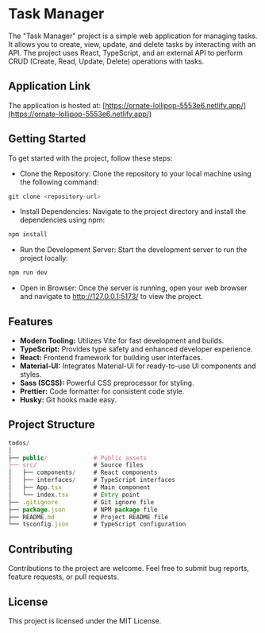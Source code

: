 # Task Manager

The "Task Manager" project is a simple web application for managing tasks. It allows you to create, view, update, and delete tasks by interacting with an API. The project uses React, TypeScript, and an external API to perform CRUD (Create, Read, Update, Delete) operations with tasks.

## Application Link

The application is hosted at: [https://ornate-lollipop-5553e6.netlify.app/](https://ornate-lollipop-5553e6.netlify.app/)

## Getting Started

To get started with the project, follow these steps:

- Clone the Repository: Clone the repository to your local machine using the following command:

```js
git clone <repository-url>
```

- Install Dependencies: Navigate to the project directory and install the dependencies using npm:

```js
npm install
```

- Run the Development Server: Start the development server to run the project locally:

```js
npm run dev
```

- Open in Browser: Once the server is running, open your web browser and navigate to http://127.0.0.1:5173/ to view the project.

## Features

- **Modern Tooling:** Utilizes Vite for fast development and builds.
- **TypeScript:** Provides type safety and enhanced developer experience.
- **React:** Frontend framework for building user interfaces.
- **Material-UI:** Integrates Material-UI for ready-to-use UI components and styles.
- **Sass (SCSS):** Powerful CSS preprocessor for styling.
- **Prettier:** Code formatter for consistent code style.
- **Husky:** Git hooks made easy.

## Project Structure

```js
todos/
│
├── public/             # Public assets
├── src/                # Source files
│   ├── components/     # React components
│   ├── interfaces/     # TypeScript interfaces
│   ├── App.tsx         # Main component
│   └── index.tsx       # Entry point
├── .gitignore          # Git ignore file
├── package.json        # NPM package file
├── README.md           # Project README file
└── tsconfig.json       # TypeScript configuration
```

## Contributing

Contributions to the project are welcome. Feel free to submit bug reports, feature requests, or pull requests.

## License

This project is licensed under the MIT License.
